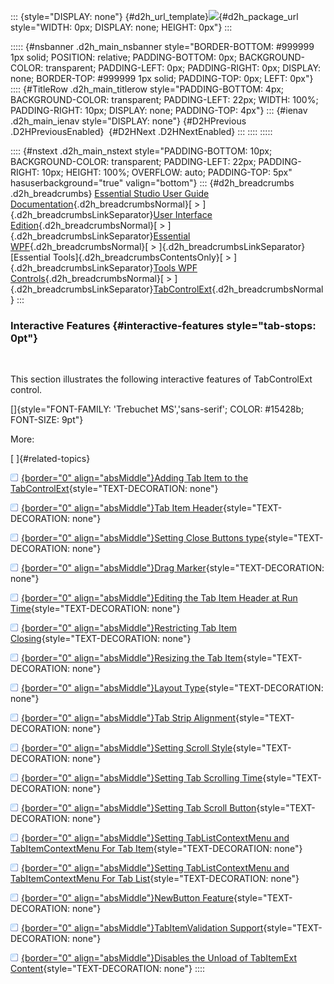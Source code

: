::: {style="DISPLAY: none"}
[](ms-xhelp:///?Id=d2h_url_template){#d2h_url_template}![](!package_url!){#d2h_package_url style="WIDTH: 0px; DISPLAY: none; HEIGHT: 0px"}
:::

::::: {#nsbanner .d2h_main_nsbanner style="BORDER-BOTTOM: #999999 1px solid; POSITION: relative; PADDING-BOTTOM: 0px; BACKGROUND-COLOR: transparent; PADDING-LEFT: 0px; PADDING-RIGHT: 0px; DISPLAY: none; BORDER-TOP: #999999 1px solid; PADDING-TOP: 0px; LEFT: 0px"}
:::: {#TitleRow .d2h_main_titlerow style="PADDING-BOTTOM: 4px; BACKGROUND-COLOR: transparent; PADDING-LEFT: 22px; WIDTH: 100%; PADDING-RIGHT: 10px; DISPLAY: none; PADDING-TOP: 4px"}
::: {#ienav .d2h_main_ienav style="DISPLAY: none"}
[](ms-xhelp:///?Id=11251628-c6c3-4b75-90f1-f2c40e4d82c5){#D2HPrevious .D2HPreviousEnabled}  [](ms-xhelp:///?Id=fec4e778-adef-4f3f-b7e8-77435876fc0a){#D2HNext .D2HNextEnabled}
:::
::::
:::::

:::: {#nstext .d2h_main_nstext style="PADDING-BOTTOM: 10px; BACKGROUND-COLOR: transparent; PADDING-LEFT: 22px; PADDING-RIGHT: 10px; HEIGHT: 100%; OVERFLOW: auto; PADDING-TOP: 5px" hasuserbackground="true" valign="bottom"}
::: {#d2h_breadcrumbs .d2h_breadcrumbs}
[Essential Studio User Guide Documentation](ms-xhelp:///?Id=12457748-09e3-4d74-a240-8e049cedf030){.d2h_breadcrumbsNormal}[ \> ]{.d2h_breadcrumbsLinkSeparator}[User Interface Edition](ms-xhelp:///?Id=c29296b7-531c-413b-a0ec-488ca1f7f669){.d2h_breadcrumbsNormal}[ \> ]{.d2h_breadcrumbsLinkSeparator}[Essential WPF](ms-xhelp:///?Id=7f4f82c5-151c-4262-94d0-75c4626c77bc){.d2h_breadcrumbsNormal}[ \> ]{.d2h_breadcrumbsLinkSeparator}[Essential Tools]{.d2h_breadcrumbsContentsOnly}[ \> ]{.d2h_breadcrumbsLinkSeparator}[Tools WPF Controls](ms-xhelp:///?Id=2ea58a12-9426-4a63-96b4-89eb80232c2c){.d2h_breadcrumbsNormal}[ \> ]{.d2h_breadcrumbsLinkSeparator}[TabControlExt](ms-xhelp:///?Id=c4cdb360-4410-4bc7-8e30-d122dfbadf49){.d2h_breadcrumbsNormal}
:::

### Interactive Features {#interactive-features style="tab-stops: 0pt"}

 

This section illustrates the following interactive features of TabControlExt control.

[]{style="FONT-FAMILY: 'Trebuchet MS','sans-serif'; COLOR: #15428b; FONT-SIZE: 9pt"} 

More:

[ ]{#related-topics}

[![](button.gif){border="0" align="absMiddle"}Adding Tab Item to the TabControlExt](ms-xhelp:///?Id=adcd91b9-d3da-4212-af18-c3fb605831c7){style="TEXT-DECORATION: none"}

[![](button.gif){border="0" align="absMiddle"}Tab Item Header](ms-xhelp:///?Id=ddffe895-3e6c-49d5-9d4b-7d2ecc52548f){style="TEXT-DECORATION: none"}

[![](button.gif){border="0" align="absMiddle"}Setting Close Buttons type](ms-xhelp:///?Id=d10d4943-0a74-4673-a41f-9f9422598f0d){style="TEXT-DECORATION: none"}

[![](button.gif){border="0" align="absMiddle"}Drag Marker](ms-xhelp:///?Id=7880e972-4335-4826-b64a-c13da951bc39){style="TEXT-DECORATION: none"}

[![](button.gif){border="0" align="absMiddle"}Editing the Tab Item Header at Run Time](ms-xhelp:///?Id=97694317-e6e7-4c68-b6f6-1fd995abbf5d){style="TEXT-DECORATION: none"}

[![](button.gif){border="0" align="absMiddle"}Restricting Tab Item Closing](ms-xhelp:///?Id=482a16f1-bb39-4cb9-8681-e229d315577a){style="TEXT-DECORATION: none"}

[![](button.gif){border="0" align="absMiddle"}Resizing the Tab Item](ms-xhelp:///?Id=153e0ad0-e867-405b-aff1-b3cbf9271651){style="TEXT-DECORATION: none"}

[![](button.gif){border="0" align="absMiddle"}Layout Type](ms-xhelp:///?Id=306d725d-ab49-4a50-b28b-f47e0ee1cbaa){style="TEXT-DECORATION: none"}

[![](button.gif){border="0" align="absMiddle"}Tab Strip Alignment](ms-xhelp:///?Id=ae226f59-9015-4eef-845d-dac29e2972da){style="TEXT-DECORATION: none"}

[![](button.gif){border="0" align="absMiddle"}Setting Scroll Style](ms-xhelp:///?Id=ced2a818-f4e4-45d0-a303-71825e0cb0c5){style="TEXT-DECORATION: none"}

[![](button.gif){border="0" align="absMiddle"}Setting Tab Scrolling Time](ms-xhelp:///?Id=e7454f95-ff0c-402d-89a3-90f9ad3a824f){style="TEXT-DECORATION: none"}

[![](button.gif){border="0" align="absMiddle"}Setting Tab Scroll Button](ms-xhelp:///?Id=f8fca21e-fbee-4e74-b985-4960d2a05dc7){style="TEXT-DECORATION: none"}

[![](button.gif){border="0" align="absMiddle"}Setting TabListContextMenu and TabItemContextMenu For Tab Item](ms-xhelp:///?Id=d65abe2c-e5db-4c20-83ca-19b2df898887){style="TEXT-DECORATION: none"}

[![](button.gif){border="0" align="absMiddle"}Setting TabListContextMenu and TabItemContextMenu For Tab List](ms-xhelp:///?Id=a88c1955-a949-4590-9158-574e81fd321c){style="TEXT-DECORATION: none"}

[![](button.gif){border="0" align="absMiddle"}NewButton Feature](ms-xhelp:///?Id=6ee8e3b7-5d78-4865-a19a-b7d53b32b6a4){style="TEXT-DECORATION: none"}

[![](button.gif){border="0" align="absMiddle"}TabItemValidation Support](ms-xhelp:///?Id=0d2e3ea7-a7cb-469c-b802-a8fc2e9e2fa4){style="TEXT-DECORATION: none"}

[![](button.gif){border="0" align="absMiddle"}Disables the Unload of TabItemExt Content](ms-xhelp:///?Id=2d022632-1726-4663-b58b-8fee0057c55a){style="TEXT-DECORATION: none"}
::::
